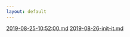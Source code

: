 ```yaml
---
layout: default
---
```


[2019-08-25-10:52:00.md](./_posts/2019-08-25-10:52:00.md)
[2019-08-26-init-it.md](./_posts/2019-08-26-init-it.md)

